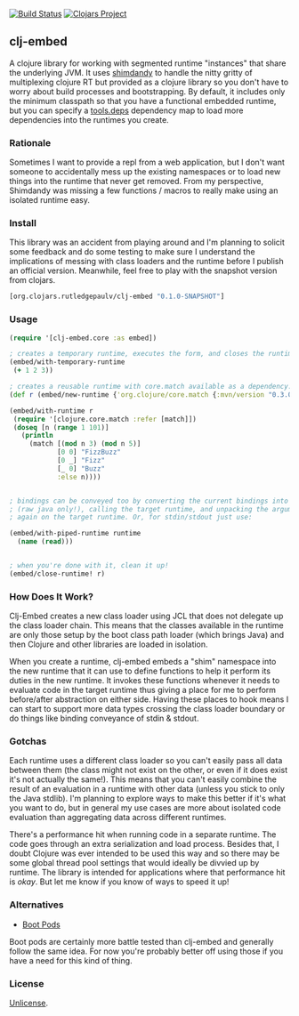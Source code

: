 [![Build Status](https://travis-ci.org/RutledgePaulV/clj-embed.svg?branch=develop)](https://travis-ci.org/RutledgePaulV/clj-embed)
[![Clojars Project](https://img.shields.io/clojars/v/org.clojars.rutledgepaulv/clj-embed.svg)](https://clojars.org/org.clojars.rutledgepaulv/clj-embed)

## clj-embed


A clojure library for working with segmented runtime 
"instances" that share the underlying JVM. It
uses [shimdandy](https://github.com/projectodd/shimdandy) to
handle the nitty gritty of multiplexing clojure RT but provided as 
a clojure library so you don't have to worry about build processes 
and bootstrapping. By default, it includes only the minimum classpath
so that you have a functional embedded runtime, but you can specify a 
[tools.deps](https://github.com/clojure/tools.deps.alpha) dependency map 
to load more dependencies into the runtimes you create.


### Rationale

Sometimes I want to provide a repl from a web application, but I
don't want someone to accidentally mess up the existing namespaces 
or to load new things into the runtime that never get removed. From my
perspective, Shimdandy was missing a few functions / macros to really 
make using an isolated runtime easy.


### Install

This library was an accident from playing around and I'm planning to solicit some
feedback and do some testing to make sure I understand the implications of messing 
with class loaders and the runtime before I publish an official version. Meanwhile, 
feel free to play with the snapshot version from clojars.

```clojure
[org.clojars.rutledgepaulv/clj-embed "0.1.0-SNAPSHOT"]
```

### Usage

```clojure
(require '[clj-embed.core :as embed])

; creates a temporary runtime, executes the form, and closes the runtime.
(embed/with-temporary-runtime
 (+ 1 2 3))

; creates a reusable runtime with core.match available as a dependency.
(def r (embed/new-runtime {'org.clojure/core.match {:mvn/version "0.3.0-alpha5"}}))

(embed/with-runtime r
 (require '[clojure.core.match :refer [match]])
 (doseq [n (range 1 101)]
   (println
     (match [(mod n 3) (mod n 5)]
            [0 0] "FizzBuzz"
            [0 _] "Fizz"
            [_ 0] "Buzz"
            :else n))))


; bindings can be conveyed too by converting the current bindings into plain function arguments
; (raw java only!), calling the target runtime, and unpacking the arguments into bindings
; again on the target runtime. Or, for stdin/stdout just use:

(embed/with-piped-runtime runtime 
  (name (read)))


; when you're done with it, clean it up!            
(embed/close-runtime! r)

```

### How Does It Work?

Clj-Embed creates a new class loader using JCL that does not delegate up the class loader chain.
This means that the classes available in the runtime are only those setup by the boot
class path loader (which brings Java) and then Clojure and other libraries are loaded
in isolation. 

When you create a runtime, clj-embed embeds a "shim" namespace into the new runtime
that it can use to define functions to help it perform its duties in the new runtime.
It invokes these functions whenever it needs to evaluate code in the target runtime
thus giving a place for me to perform before/after abstraction on either side. 
Having these places to hook means I can start to support more data types crossing 
the class loader boundary or do things like binding conveyance of stdin & stdout.

### Gotchas

Each runtime uses a different class loader so you can't easily pass
all data between them (the class might not exist on the other, or even if
it does exist it's not actually the same!). This means that you can't easily combine
the result of an evaluation in a runtime with other data (unless you stick to only the 
Java stdlib). I'm planning to explore ways to make this better if it's what you want to 
do, but in general my use cases are more about isolated code evaluation than aggregating
data across different runtimes.

There's a performance hit when running code in a separate runtime. The code goes
through an extra serialization and load process. Besides that, I doubt Clojure was
ever intended to be used this way and so there may be some global thread pool settings
that would ideally be divvied up by runtime. The library is intended for applications
where that performance hit is *okay*. But let me know if you know of ways to speed it up!


### Alternatives

* [Boot Pods](https://github.com/boot-clj/boot/wiki/Pods)

Boot pods are certainly more battle tested than clj-embed and generally follow
the same idea. For now you're probably better off using those if you have a need
for this kind of thing.

### License

[Unlicense](http://unlicense.org/).